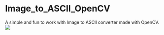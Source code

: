 # Image_to_ASCII_OpenCV

A simple and fun to work with Image to ASCII converter made with OpenCV. 
![](image3.JPG)

